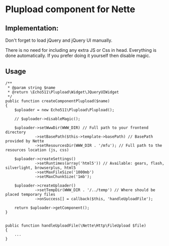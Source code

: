 Plupload component for Nette
============================

Implementation:
---------------

Don't forget to load jQuery and jQuery UI manually.

There is no need for including any extra JS or Css in head. Everything is done automatically. If you prefer doing it yourself then disable magic.


Usage
-----

	/**
	 * @param string $name
	 * @return \Echo511\Plupload\Widget\JQueryUIWidget
	 */
    public function createComponentPlupload($name)
    {
        $uploader = new Echo511\Plupload\Plupload();

        // $uploader->disableMagic();

        $uploader->setWwwDir(WWW_DIR) // Full path to your frontend directory
                 ->setBasePath($this->template->basePath) // BasePath provided by Nette
                 ->setResourcesDir(WWW_DIR . '/mfu'); // Full path to the resources location (js, css)

        $uploader->createSettings()
                 ->setRuntimes(array('html5')) // Available: gears, flash, silverlight, browserplus, html5
                 ->setMaxFileSize('1000mb')
                 ->setMaxChunkSize('1mb');

        $uploader->createUploader()
                 ->setTempDir(WWW_DIR . '/../temp') // Where should be placed temporary files
                 ->onSuccess[] = callback($this, 'handleUploadFile');

        return $uploader->getComponent();
    }


	public function handleUploadFile(\Nette\Http\FileUpload $file)
	{
		...
	}